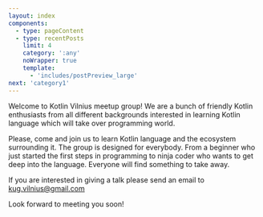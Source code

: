 ```yaml
---
layout: index
components:
  - type: pageContent
  - type: recentPosts
    limit: 4
    category: ':any'
    noWrapper: true
    template:
      - 'includes/postPreview_large'
next: 'category1'
---
```


Welcome to Kotlin Vilnius meetup group! We are a bunch of friendly Kotlin enthusiasts from all different backgrounds
interested in learning Kotlin language which will take over programming world.

Please, come and join us to learn Kotlin language and the ecosystem surrounding it. The group is designed for everybody.
From a beginner who just started the first steps in programming to ninja coder who wants to get deep into the language.
Everyone will find something to take away.

If you are interested in giving a talk please send an email to <kug.vilnius@gmail.com>

Look forward to meeting you soon!
